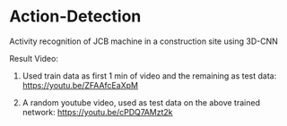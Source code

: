 # Action-Detection
Activity recognition of JCB machine in a construction site using 3D-CNN

Result Video:

1) Used train data as first 1 min of video and the remaining as test data: https://youtu.be/ZFAAfcEaXpM

2) A random youtube video, used as test data on the above trained network: https://youtu.be/cPDQ7AMzt2k
